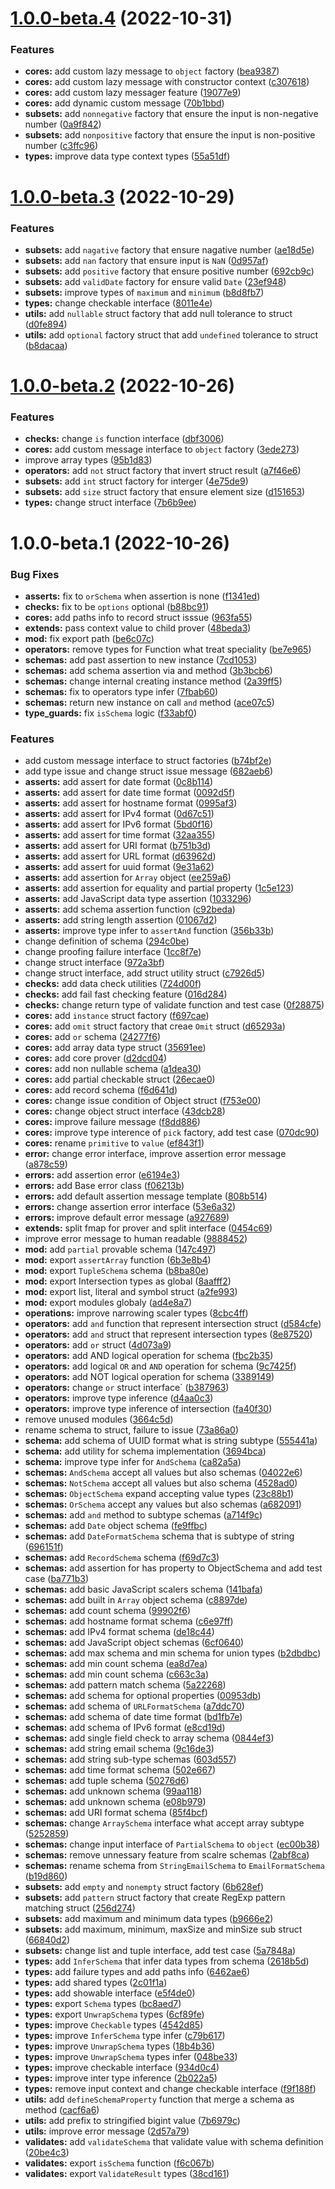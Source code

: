 # [1.0.0-beta.4](https://github.com/TomokiMiyauci/typestruct/compare/1.0.0-beta.3...1.0.0-beta.4) (2022-10-31)


### Features

* **cores:** add custom lazy message to `object` factory ([bea9387](https://github.com/TomokiMiyauci/typestruct/commit/bea938740b3501e3a286968703cb5d93d156291a))
* **cores:** add custom lazy message with constructor context ([c307618](https://github.com/TomokiMiyauci/typestruct/commit/c3076189d6a24a463b33411b9f07060cb5619438))
* **cores:** add custom lazy messager feature ([19077e9](https://github.com/TomokiMiyauci/typestruct/commit/19077e9aabba8d78fefd9019045a5bbecc18a599))
* **cores:** add dynamic custom message ([70b1bbd](https://github.com/TomokiMiyauci/typestruct/commit/70b1bbd26ec93a68f3cab0eff6e2d92c40a33a61))
* **subsets:** add `nonnegative` factory that ensure the input is non-negative number ([0a9f842](https://github.com/TomokiMiyauci/typestruct/commit/0a9f84210c68367e33b7f3591a350f5597b0e265))
* **subsets:** add `nonpositive` factory that ensure the input is non-positive number ([c3ffc96](https://github.com/TomokiMiyauci/typestruct/commit/c3ffc96468cbf7c4a6313e4b67221adea0612188))
* **types:** improve data type context types ([55a51df](https://github.com/TomokiMiyauci/typestruct/commit/55a51dfc3be7b5af5c40b5325af1ce5e594f7ce1))

# [1.0.0-beta.3](https://github.com/TomokiMiyauci/typestruct/compare/1.0.0-beta.2...1.0.0-beta.3) (2022-10-29)


### Features

* **subsets:** add `nagative` factory that ensure nagative number ([ae18d5e](https://github.com/TomokiMiyauci/typestruct/commit/ae18d5ee7acdbb85b061c4c66ef8895acf0166c5))
* **subsets:** add `nan` factory that ensure input is `NaN` ([0d957af](https://github.com/TomokiMiyauci/typestruct/commit/0d957af3f54006d4ac9f4c53e420131511822252))
* **subsets:** add `positive` factory that ensure positive number ([692cb9c](https://github.com/TomokiMiyauci/typestruct/commit/692cb9c7ecb1ad37f4439ae0f1d3f73f21dc2bfc))
* **subsets:** add `validDate` factory for ensure valid `Date` ([23ef948](https://github.com/TomokiMiyauci/typestruct/commit/23ef948ec921bea34469202b5c172ee2a040a23b))
* **subsets:** improve types of `maximum` and `minimum` ([b8d8fb7](https://github.com/TomokiMiyauci/typestruct/commit/b8d8fb704911953198e89b2150fdf0dcf98b5b94))
* **types:** change checkable interface ([8011e4e](https://github.com/TomokiMiyauci/typestruct/commit/8011e4e4ce22b2ddd17064475e8387ff0bfb5ee2))
* **utils:** add `nullable` struct factory that add null tolerance to struct ([d0fe894](https://github.com/TomokiMiyauci/typestruct/commit/d0fe8943280edbf12c5a72856f8738ce14aa37f0))
* **utils:** add `optional` factory struct that add `undefined` tolerance to struct ([b8dacaa](https://github.com/TomokiMiyauci/typestruct/commit/b8dacaa06c003721c3708d753ef862093cee7641))

# [1.0.0-beta.2](https://github.com/TomokiMiyauci/typestruct/compare/1.0.0-beta.1...1.0.0-beta.2) (2022-10-26)


### Features

* **checks:** change `is` function interface ([dbf3006](https://github.com/TomokiMiyauci/typestruct/commit/dbf30060ba2b5a77ec662125cb6287a4f84b2a81))
* **cores:** add custom message interface to `object` factory ([3ede273](https://github.com/TomokiMiyauci/typestruct/commit/3ede27392b480ce1bf2b99009437544948ac3d88))
* improve array types ([95b1d83](https://github.com/TomokiMiyauci/typestruct/commit/95b1d838340ef2c77a56ff3f998eef7a87afd68d))
* **operators:** add `not` struct factory that invert struct result ([a7f46e6](https://github.com/TomokiMiyauci/typestruct/commit/a7f46e6eed38843e62a44153ef900297071a56c5))
* **subsets:** add `int` struct factory for interger ([4e75de9](https://github.com/TomokiMiyauci/typestruct/commit/4e75de9cd89dc62154791c37d2c447675516ad27))
* **subsets:** add `size` struct factory that ensure element size ([d151653](https://github.com/TomokiMiyauci/typestruct/commit/d151653e5201a4c0b6ce2ad5a5f050e63d5c735e))
* **types:** change struct interface ([7b6b9ee](https://github.com/TomokiMiyauci/typestruct/commit/7b6b9eee12d4d6df9a40c8f1eec3eb413932a088))

# 1.0.0-beta.1 (2022-10-26)


### Bug Fixes

* **asserts:** fix to `orSchema` when assertion is none ([f1341ed](https://github.com/TomokiMiyauci/typestruct/commit/f1341ed5e4df2578af04d04192e3b9b303a624de))
* **checks:** fix to be `options` optional ([b88bc91](https://github.com/TomokiMiyauci/typestruct/commit/b88bc912b71f0706008ddce3c5a21b7cfd045384))
* **cores:** add paths info to record struct isssue ([963fa55](https://github.com/TomokiMiyauci/typestruct/commit/963fa553917ddf65d38ac65000773ddb8480ca15))
* **extends:** pass context value to child prover ([48beda3](https://github.com/TomokiMiyauci/typestruct/commit/48beda36d5a0df1dcd585263c53051fbc174ae48))
* **mod:** fix export path ([be6c07c](https://github.com/TomokiMiyauci/typestruct/commit/be6c07cf29e0c89095fcd26dfd1bbb9459816e88))
* **operators:** remove types for Function what treat speciality ([be7e965](https://github.com/TomokiMiyauci/typestruct/commit/be7e965ae77f43443c6036e4c7aae8e9a5d51d11))
* **schemas:** add past assertion to new instance ([7cd1053](https://github.com/TomokiMiyauci/typestruct/commit/7cd105308d1dadd9aa4925e53a1dfd8d4fc564c4))
* **schemas:** add schema assertion via and method ([3b3bcb6](https://github.com/TomokiMiyauci/typestruct/commit/3b3bcb6cb00a3ed11f41d5ab27d699a26ebfd6b8))
* **schemas:** change internal creating instance method ([2a39ff5](https://github.com/TomokiMiyauci/typestruct/commit/2a39ff5626824eadcd232501a4eb95f3d18b64d0))
* **schemas:** fix to operators type infer ([7fbab60](https://github.com/TomokiMiyauci/typestruct/commit/7fbab60829a1f60dc4586516ef8b92b1ff117acf))
* **schemas:** return new instance on call `and` method ([ace07c5](https://github.com/TomokiMiyauci/typestruct/commit/ace07c519ec4c690ff976ff5bef4bed77c583658))
* **type_guards:** fix `isSchema` logic ([f33abf0](https://github.com/TomokiMiyauci/typestruct/commit/f33abf02ca132c428df00a8fdf53bc8e58211928))


### Features

* add custom message interface to struct factories ([b74bf2e](https://github.com/TomokiMiyauci/typestruct/commit/b74bf2e90706090222c1675b4441f347ed1d9d21))
* add type issue and change struct issue message ([682aeb6](https://github.com/TomokiMiyauci/typestruct/commit/682aeb66af1134d157b1d0711a7fc715c6b103fe))
* **asserts:** add assert for date format ([0c8b114](https://github.com/TomokiMiyauci/typestruct/commit/0c8b114bb2e8953abb19946cc28d4a3237d81508))
* **asserts:** add assert for date time format ([0092d5f](https://github.com/TomokiMiyauci/typestruct/commit/0092d5f743efbc2ebe3cb17b5d73dc62c965cd17))
* **asserts:** add assert for hostname format ([0995af3](https://github.com/TomokiMiyauci/typestruct/commit/0995af373dc5bf0cb4b86a7b2ecf84c1241596c3))
* **asserts:** add assert for IPv4 format ([0d67c51](https://github.com/TomokiMiyauci/typestruct/commit/0d67c514c0286dd9651b8ed808f97fbab47630eb))
* **asserts:** add assert for IPv6 format ([5bd0f16](https://github.com/TomokiMiyauci/typestruct/commit/5bd0f166cdaca1486e6995ce49a993ded0ce1234))
* **asserts:** add assert for time format ([32aa355](https://github.com/TomokiMiyauci/typestruct/commit/32aa355cdf09aa2e022a673919cd243a9fd680c6))
* **asserts:** add assert for URI format ([b751b3d](https://github.com/TomokiMiyauci/typestruct/commit/b751b3dd6ae7137799cb8ae9363c51227a2a8fc6))
* **asserts:** add assert for URL format ([d63962d](https://github.com/TomokiMiyauci/typestruct/commit/d63962d431b249d1cf57b28d54c0ab8c71f25ea7))
* **asserts:** add assert for uuid format ([9e31a62](https://github.com/TomokiMiyauci/typestruct/commit/9e31a62b85f3481ee58591598f49d8a77a4555f4))
* **asserts:** add assertion for `Array` object ([ee259a6](https://github.com/TomokiMiyauci/typestruct/commit/ee259a6fc24308267f810eb3327d96fe8f7a4dad))
* **asserts:** add assertion for equality and partial property ([1c5e123](https://github.com/TomokiMiyauci/typestruct/commit/1c5e12307b772c08e4072f32e5786694a3646cc0))
* **asserts:** add JavaScript data type assertion ([1033296](https://github.com/TomokiMiyauci/typestruct/commit/10332960ef75dd189bd5d44f9fb50df29520fddc))
* **asserts:** add schema assertion function ([c92beda](https://github.com/TomokiMiyauci/typestruct/commit/c92beda10beb88a05816387a2084342bf3196eee))
* **asserts:** add string length assertion ([01067d2](https://github.com/TomokiMiyauci/typestruct/commit/01067d280842371bd1d099433b135cbb0eead704))
* **asserts:** improve type infer to `assertAnd` function ([356b33b](https://github.com/TomokiMiyauci/typestruct/commit/356b33b85287c777b403bd598f845ecf20e45e97))
* change definition of schema ([294c0be](https://github.com/TomokiMiyauci/typestruct/commit/294c0be197ef295ce93452ff0df2bd4efe77351e))
* change proofing failure interface ([1cc8f7e](https://github.com/TomokiMiyauci/typestruct/commit/1cc8f7e71fcad1777aee7b15f55ec53d7f0cad74))
* change struct interface ([972a3bf](https://github.com/TomokiMiyauci/typestruct/commit/972a3bfdc13a6a82030578b1f19711a0ac909749))
* change struct interface, add struct utility struct ([c7926d5](https://github.com/TomokiMiyauci/typestruct/commit/c7926d5d71d251f0935c4e699764d51206955220))
* **checks:** add data check utilities ([724d00f](https://github.com/TomokiMiyauci/typestruct/commit/724d00f5327189ddd3ab2199edd7d7d7ec23893c))
* **checks:** add fail fast checking feature ([016d284](https://github.com/TomokiMiyauci/typestruct/commit/016d284fed973a09a6124da9c6a2ccd422ac0698))
* **checks:** change return type of validate function and test case ([0f28875](https://github.com/TomokiMiyauci/typestruct/commit/0f28875bcdb32d39afa1d01a0696fcb6aba0ae74))
* **cores:** add `instance` struct factory ([f697cae](https://github.com/TomokiMiyauci/typestruct/commit/f697cae43dab073007c8e84efc1d25648585a3d7))
* **cores:** add `omit` struct factory that creae `Omit` struct ([d65293a](https://github.com/TomokiMiyauci/typestruct/commit/d65293a6fe1bb5556c28e3334f9912b5f87f367e))
* **cores:** add `or` schema ([24277f6](https://github.com/TomokiMiyauci/typestruct/commit/24277f6e30949c77f540f2f5e9dc52f1f2421466))
* **cores:** add array data type struct ([35691ee](https://github.com/TomokiMiyauci/typestruct/commit/35691ee2fcca4cf1fb5c6d812c8b2db8d7f2cabe))
* **cores:** add core prover ([d2dcd04](https://github.com/TomokiMiyauci/typestruct/commit/d2dcd044507dcf5c4a6ea266ca731f78e215977d))
* **cores:** add non nullable schema ([a1dea30](https://github.com/TomokiMiyauci/typestruct/commit/a1dea307bdb879ce6d8c5c33e45ae9fe9848c488))
* **cores:** add partial checkable struct ([26ecae0](https://github.com/TomokiMiyauci/typestruct/commit/26ecae03339071f3314115372f37eb83e433f585))
* **cores:** add record schema ([f6d641d](https://github.com/TomokiMiyauci/typestruct/commit/f6d641db96226d4b2bca676b3b658b17d7a7679b))
* **cores:** change issue condition of Object struct ([f753e00](https://github.com/TomokiMiyauci/typestruct/commit/f753e0015a644cee6537708f846fe333ab7172a4))
* **cores:** change object struct interface ([43dcb28](https://github.com/TomokiMiyauci/typestruct/commit/43dcb28b606599db7240cdc7ab3f4e7e8d919e0d))
* **cores:** improve failure message ([f8dd886](https://github.com/TomokiMiyauci/typestruct/commit/f8dd886ef8af5e43497d396d5b36e8e2aa972652))
* **cores:** improve type interence of `pick` factory, add test case ([070dc90](https://github.com/TomokiMiyauci/typestruct/commit/070dc90c4ce50ea2290c6b19cc66bc69c34046e7))
* **cores:** rename `primitive` to `value` ([ef843f1](https://github.com/TomokiMiyauci/typestruct/commit/ef843f115e9b86d0d1a910b48d05b7d166e5d0ca))
* **error:** change error interface, improve assertion error message ([a878c59](https://github.com/TomokiMiyauci/typestruct/commit/a878c59f4e01ea64af56d5bc6f751bee66db022b))
* **errors:** add assertion error ([e6194e3](https://github.com/TomokiMiyauci/typestruct/commit/e6194e34053fd04b4156b02b4f52a59b64d9b094))
* **errors:** add Base error class ([f06213b](https://github.com/TomokiMiyauci/typestruct/commit/f06213baf187f2755976ea9e8aa0a385025f7f07))
* **errors:** add default assertion message template ([808b514](https://github.com/TomokiMiyauci/typestruct/commit/808b514cf193e50e1b6357e8fa78d40251ebf76f))
* **errors:** change assertion error interface ([53e6a32](https://github.com/TomokiMiyauci/typestruct/commit/53e6a32e3f2371d1953dc3f14ea38da02396c6a2))
* **errors:** improve default error message ([a927689](https://github.com/TomokiMiyauci/typestruct/commit/a927689387a03baf3dc3d11c953e81a9cc72945b))
* **extends:** split fmap for prover and split interface ([0454c69](https://github.com/TomokiMiyauci/typestruct/commit/0454c69df1dfd28b42ababd3f39903c5718afdea))
* improve error message to human readable ([9888452](https://github.com/TomokiMiyauci/typestruct/commit/988845231ea7ed987333020a3d0a0222418c5328))
* **mod:** add `partial` provable schema ([147c497](https://github.com/TomokiMiyauci/typestruct/commit/147c49755d849b7146acd7c090bfbbafa286c920))
* **mod:** export `assertArray` function ([6b3e8b4](https://github.com/TomokiMiyauci/typestruct/commit/6b3e8b44b15bcd120164e9cf17d3ca7615847fc3))
* **mod:** export `TupleSchema` schema ([b8ba80e](https://github.com/TomokiMiyauci/typestruct/commit/b8ba80e8a20256d3716a9f26661c47998d590d5c))
* **mod:** export Intersection types as global ([8aafff2](https://github.com/TomokiMiyauci/typestruct/commit/8aafff200c2945194cd874bc0155f3d8f72626e2))
* **mod:** export list, literal and symbol struct ([a2fe993](https://github.com/TomokiMiyauci/typestruct/commit/a2fe9931b76449768eb1b1409b2c408d10eb63c1))
* **mod:** export modules globaly ([ad4e8a7](https://github.com/TomokiMiyauci/typestruct/commit/ad4e8a777d6fce6afc952959bbd1c554d4609f91))
* **operations:** improve narrowing scaler types ([8cbc4ff](https://github.com/TomokiMiyauci/typestruct/commit/8cbc4ffa3d5349c2d66d93b6c7ba06236683cdb6))
* **operators:** add `and` function that represent intersection struct ([d584cfe](https://github.com/TomokiMiyauci/typestruct/commit/d584cfe0ecd729695aa9126049aa888825b981f4))
* **operators:** add `and` struct that represent intersection types ([8e87520](https://github.com/TomokiMiyauci/typestruct/commit/8e87520a494a7bf4b85d7e8577c108bcf8a6c913))
* **operators:** add `or` struct ([4d073a9](https://github.com/TomokiMiyauci/typestruct/commit/4d073a9eae5cff63eee41f70a371a29f222459d9))
* **operators:** add AND logical operation for schema ([fbc2b35](https://github.com/TomokiMiyauci/typestruct/commit/fbc2b35979dc06cc358b2411654d2d5ea8e29933))
* **operators:** add logical `OR` and `AND` operation for schema ([9c7425f](https://github.com/TomokiMiyauci/typestruct/commit/9c7425f204675834673fa50f2c76acac45482fa6))
* **operators:** add NOT logical operation for schema ([3389149](https://github.com/TomokiMiyauci/typestruct/commit/33891495873c00d0fc75e1af30e005fdd0c43a09))
* **operators:** change `or` struct interface` ([b387963](https://github.com/TomokiMiyauci/typestruct/commit/b387963b41950ccfa16b79d0d41fc32c3cc22a69))
* **operators:** improve type inference ([d4aa0c3](https://github.com/TomokiMiyauci/typestruct/commit/d4aa0c36515984a4ad0013db36553a4163f37e4c))
* **operators:** improve type inference of intersection ([fa40f30](https://github.com/TomokiMiyauci/typestruct/commit/fa40f30b93ae68950fb69ea5d7f544a8e92f689e))
* remove unused modules ([3664c5d](https://github.com/TomokiMiyauci/typestruct/commit/3664c5d13f2619aebf3d67394afaded94605bb53))
* rename schema to struct, failure to issue ([73a86a0](https://github.com/TomokiMiyauci/typestruct/commit/73a86a0973d0ae21f2ce37ec75c397a19b3dac38))
* **schema:** add schema of UUID format what is string subtype ([555441a](https://github.com/TomokiMiyauci/typestruct/commit/555441a00697febf41a40d81eef0da5c878d9ca9))
* **schema:** add utility for schema implementation ([3694bca](https://github.com/TomokiMiyauci/typestruct/commit/3694bca8138697ad323057311d2f0bd93ce76384))
* **schema:** improve type infer for `AndSchema` ([ca82a5a](https://github.com/TomokiMiyauci/typestruct/commit/ca82a5accbf13629b4ed502c48bbba34b45dcbe7))
* **schemas:** `AndSchema` accept all values but also schemas ([04022e6](https://github.com/TomokiMiyauci/typestruct/commit/04022e66def2e61463f4ba1b53914e5304f18a33))
* **schemas:** `NotSchema` accept all values but also schema ([4528ad0](https://github.com/TomokiMiyauci/typestruct/commit/4528ad0a2bc005487ab0c91c2c109ed7dc00e2b1))
* **schemas:** `ObjectSchema` expand accepting value types ([23c88b1](https://github.com/TomokiMiyauci/typestruct/commit/23c88b1bfbc9392e85443c35dfd7fdabe74ac06d))
* **schemas:** `OrSchema` accept any values but also schemas ([a682091](https://github.com/TomokiMiyauci/typestruct/commit/a682091e4e50ed511376eabd3038f5691b6ca5a7))
* **schemas:** add `and` method to subtype schemas ([a714f9c](https://github.com/TomokiMiyauci/typestruct/commit/a714f9ca2dfd2962c6a3726944a9136e943aba99))
* **schemas:** add `Date` object schema ([fe9ffbc](https://github.com/TomokiMiyauci/typestruct/commit/fe9ffbcdabf6d8ebb7b053c81d2ef1c20a687f3c))
* **schemas:** add `DateFormatSchema` schema that is subtype of string ([696151f](https://github.com/TomokiMiyauci/typestruct/commit/696151f659c72578ff341e45f21702494ced32d6))
* **schemas:** add `RecordSchema` schema ([f69d7c3](https://github.com/TomokiMiyauci/typestruct/commit/f69d7c3bfca2fdd573f9c23e0cf70ce5d1274df3))
* **schemas:** add assertion for has property to ObjectSchema and add test case ([ba771b3](https://github.com/TomokiMiyauci/typestruct/commit/ba771b36b6a80d8fbd8ab28a44d42f928e6d9b0e))
* **schemas:** add basic JavaScript scalers schema ([141bafa](https://github.com/TomokiMiyauci/typestruct/commit/141bafa143ae663a6c94f3bf37620c0937182206))
* **schemas:** add built in `Array` object schema ([c8897de](https://github.com/TomokiMiyauci/typestruct/commit/c8897de529d4b55d46d289905404cdf55f46d1e2))
* **schemas:** add count schema ([99902f6](https://github.com/TomokiMiyauci/typestruct/commit/99902f6a42f558dd506916702cf63a192a39d11f))
* **schemas:** add hostname format schema ([c6e97ff](https://github.com/TomokiMiyauci/typestruct/commit/c6e97ffe0765598c521d4db64f3d5bd51b011496))
* **schemas:** add IPv4 format schema ([de18c44](https://github.com/TomokiMiyauci/typestruct/commit/de18c447803596b485422257c7c386076cdfea80))
* **schemas:** add JavaScript object schemas ([6cf0640](https://github.com/TomokiMiyauci/typestruct/commit/6cf0640e932d4dbfe57c435939fb25e304a329da))
* **schemas:** add max schema and min schema for union types ([b2dbdbc](https://github.com/TomokiMiyauci/typestruct/commit/b2dbdbcf901b11e3e92ceb94281c7c68df7d2f10))
* **schemas:** add min count schema ([ea8d7ea](https://github.com/TomokiMiyauci/typestruct/commit/ea8d7ea58d3546e9654d1eb8833f8395790e651e))
* **schemas:** add min count schema ([c663c3a](https://github.com/TomokiMiyauci/typestruct/commit/c663c3a5c5cde42f0f1689f713b1e90abedba480))
* **schemas:** add pattern match schema ([5a22268](https://github.com/TomokiMiyauci/typestruct/commit/5a222683140fee0ef9b19d697e980bf59b4ca8c7))
* **schemas:** add schema for optional properties ([00953db](https://github.com/TomokiMiyauci/typestruct/commit/00953dbb0dd92b45c34ba87d900ea3fefaf17793))
* **schemas:** add schema of `URLFormatSchema` ([a7ddc70](https://github.com/TomokiMiyauci/typestruct/commit/a7ddc701cae3bbd7b598939dd4a35ff960ee896d))
* **schemas:** add schema of date time format ([bd1fb7e](https://github.com/TomokiMiyauci/typestruct/commit/bd1fb7eebd2e06a697f1d427aaadfed649ece9d1))
* **schemas:** add schema of IPv6 format ([e8cd19d](https://github.com/TomokiMiyauci/typestruct/commit/e8cd19d53df3ed8242eaa3755fec2fdddc96c198))
* **schemas:** add single field check to array schema ([0844ef3](https://github.com/TomokiMiyauci/typestruct/commit/0844ef33b841c15f9d4977c03ca29696124555c8))
* **schemas:** add string email schema ([9c16de3](https://github.com/TomokiMiyauci/typestruct/commit/9c16de3c2207bae4900502db289856901f8863ce))
* **schemas:** add string sub-type schemas ([603d557](https://github.com/TomokiMiyauci/typestruct/commit/603d557922ca780bdc2bff84841f73a8df177565))
* **schemas:** add time format schema ([502e667](https://github.com/TomokiMiyauci/typestruct/commit/502e6675ba0c72d7154def0de8dc2e6a632c9a7c))
* **schemas:** add tuple schema ([50276d6](https://github.com/TomokiMiyauci/typestruct/commit/50276d61d57f7fec7010ae9d9b527b2573e594cf))
* **schemas:** add unknown schema ([99aa118](https://github.com/TomokiMiyauci/typestruct/commit/99aa118f7d6ac7fe2b9ea0977297e83f33e78b41))
* **schemas:** add unknown schema ([e08b979](https://github.com/TomokiMiyauci/typestruct/commit/e08b9792f39ad55979875cc0aebf9ff9d9739e49))
* **schemas:** add URI format schema ([85f4bcf](https://github.com/TomokiMiyauci/typestruct/commit/85f4bcfc80999ff954fb6269ab3f8e8be4e0fa63))
* **schemas:** change `ArraySchema` interface what accept array subtype ([5252859](https://github.com/TomokiMiyauci/typestruct/commit/5252859f42f468f520065d16e19d9eb215054e01))
* **schemas:** change input interface of `PartialSchema` to `object` ([ec00b38](https://github.com/TomokiMiyauci/typestruct/commit/ec00b38279375580cecacabd8789268b21ef3430))
* **schemas:** remove unnessary feature from scalre schemas ([2abf8ca](https://github.com/TomokiMiyauci/typestruct/commit/2abf8cab5e9312625ab60680aad878f1183a591c))
* **schemas:** rename schema from `StringEmailSchema` to `EmailFormatSchema` ([b19d860](https://github.com/TomokiMiyauci/typestruct/commit/b19d86010cef7a8e455be0bb4f039de083c88446))
* **subsets:** add `empty` and `nonempty` struct factory ([6b628ef](https://github.com/TomokiMiyauci/typestruct/commit/6b628efeff0e395341c7b05397c85bd2710113c1))
* **subsets:** add `pattern` struct factory that create RegExp pattern matching struct ([256d274](https://github.com/TomokiMiyauci/typestruct/commit/256d274054f8eb2c563a86162dc5ad3506e63bf2))
* **subsets:** add maximum and minimum data types ([b9666e2](https://github.com/TomokiMiyauci/typestruct/commit/b9666e2f550bfeed0c1ac7a3c5b2dd6af2b08b87))
* **subsets:** add maximum, minimum, maxSize and minSize sub struct ([66840d2](https://github.com/TomokiMiyauci/typestruct/commit/66840d2e3eb969ef636235bf4e4d02fab99a776d))
* **subsets:** change list and tuple interface, add test case ([5a7848a](https://github.com/TomokiMiyauci/typestruct/commit/5a7848a551df2d3a689ba4cc5d4861ccf53ef248))
* **types:** add `InferSchema` that infer data types from schema ([2618b5d](https://github.com/TomokiMiyauci/typestruct/commit/2618b5dcad943c59a41c7002fac059fb6af81328))
* **types:** add failure types and add paths info ([6462ae6](https://github.com/TomokiMiyauci/typestruct/commit/6462ae67add5d29caeba30a9faa6e5b8f18779ba))
* **types:** add shared types ([2c01f1a](https://github.com/TomokiMiyauci/typestruct/commit/2c01f1afaf47e4e0b1112298b6700b40cef971f7))
* **types:** add showable interface ([e5f4de0](https://github.com/TomokiMiyauci/typestruct/commit/e5f4de0b54b3c70e26905adb768daa86e6521086))
* **types:** export `Schema` types ([bc8aed7](https://github.com/TomokiMiyauci/typestruct/commit/bc8aed72d6c6e492e2905e860aed9f6c6e1e9ef5))
* **types:** export `UnwrapSchema` types ([6cf89fe](https://github.com/TomokiMiyauci/typestruct/commit/6cf89fe7138bccb85f35121489ecfa29b53f8cbc))
* **types:** improve `Checkable` types ([4542d85](https://github.com/TomokiMiyauci/typestruct/commit/4542d856a2dc74a3d3c9049d2c4363219f51d675))
* **types:** improve `InferSchema` type infer ([c79b617](https://github.com/TomokiMiyauci/typestruct/commit/c79b617a1ea1cea4c490d4c64f0b1907b0dd4357))
* **types:** improve `UnwrapSchema` types ([18b4b36](https://github.com/TomokiMiyauci/typestruct/commit/18b4b365839fa9d485691a9040d41c9b41523bdd))
* **types:** improve `UnwrapSchema` types infer ([048be33](https://github.com/TomokiMiyauci/typestruct/commit/048be334bc92b360e176b4d422bb9a6022bb6fe2))
* **types:** improve checkable interface ([934d0c4](https://github.com/TomokiMiyauci/typestruct/commit/934d0c4a3d272eeaf3d72f28aca5100408b0d7a1))
* **types:** improve inter type inference ([2b022a5](https://github.com/TomokiMiyauci/typestruct/commit/2b022a5947f923ef7f61eefbf1518c4f80d7cf9c))
* **types:** remove input context and change checkable interface ([f9f188f](https://github.com/TomokiMiyauci/typestruct/commit/f9f188f7c060feb108f50fc19ede8c8863e13d81))
* **utils:** add `defineSchemaProperty` function that merge a schema as method ([cacf6a6](https://github.com/TomokiMiyauci/typestruct/commit/cacf6a657f410d6b0263872dd5283aab552ca295))
* **utils:** add prefix to stringified bigint value ([7b6979c](https://github.com/TomokiMiyauci/typestruct/commit/7b6979c53638939d130894bd7d1ff0e5e07895af))
* **utils:** improve error message ([2d57a79](https://github.com/TomokiMiyauci/typestruct/commit/2d57a799d5dd2ac2d5f765d53ef9584739ad0094))
* **validates:** add `validateSchema` that validate value with schema definition ([20be4c3](https://github.com/TomokiMiyauci/typestruct/commit/20be4c3aa5cce658b10bfed6ec48bc9ab66fb06b))
* **validates:** export `isSchema` function ([f6c067b](https://github.com/TomokiMiyauci/typestruct/commit/f6c067b8a3dbdba453c0b9ec3dfe1dc9f7827809))
* **validates:** export `ValidateResult` types ([38cd161](https://github.com/TomokiMiyauci/typestruct/commit/38cd161ce5d95574b0d5f1281973cadc627b2216))

